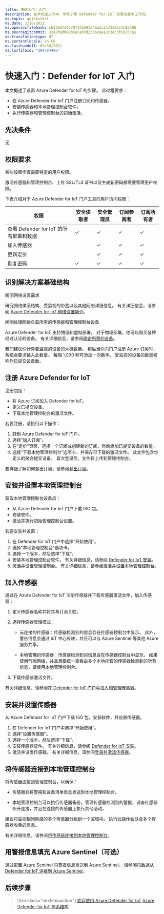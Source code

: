 ```yaml
---
title: 快速入门：入门
description: 在本快速入门中，你将了解 Defender for IoT 部署的基本工作流。
ms.topic: quickstart
ms.date: 2/18/2021
ms.openlocfilehash: c6136d734570714b691a4ba3c2a72305c4c85590
ms.sourcegitcommit: 32e0fedb80b5a5ed0d2336cea18c3ec3b5015ca1
ms.translationtype: HT
ms.contentlocale: zh-CN
ms.lasthandoff: 03/30/2021
ms.locfileid: "104784486"
---
```

# <a name="quickstart-get-started-with-defender-for-iot"></a>快速入门：Defender for IoT 入门

本文概述了设置 Azure Defender for IoT 的步骤。 此过程要求：

- 在 Azure Defender for IoT 门户注册订阅和传感器。
- 安装传感器和本地管理控制台软件。
- 执行传感器和管理控制台的初始激活。

## <a name="prerequisites"></a>先决条件

无

## <a name="permission-requirements"></a>权限要求

某些设置步骤需要特定的用户权限。

激活传感器和管理控制台、上传 SSL/TLS 证书以及生成新密码都需要管理用户权限。

下表介绍对于 Azure Defender for IoT 门户工具的用户访问权限：

| 权限 | 安全读取者 | 安全管理员 | 订阅参阅者 | 订阅所有者 |
|--|--|--|--|--|
| 查看 Defender for IoT 的所有屏幕和数据 | ✓ | ✓ | ✓ | ✓ |
| 加入传感器  |  |  ✓ | ✓ | ✓ |
| 更新定价  |  |  ✓ | ✓ | ✓ |
| 恢复密码  | ✓  |  ✓ | ✓ | ✓ |

## <a name="identify-the-solution-infrastructure"></a>识别解决方案基础结构

阐明网络设置需求

研究网络体系结构、受监视的带宽以及其他网络详细信息。 有关详细信息，请参阅 [Azure Defender for IoT 网络设置简介](how-to-set-up-your-network.md)。

阐明处理网络负载所需的传感器和管理控制台设备

Azure Defender for IoT 支持物理和虚拟部署。 对于物理部署，你可以购买各种经过认证的设备。 有关详细信息，请参阅[确定所需的设备](how-to-identify-required-appliances.md)。

我们建议你计算要监视的设备的大概数量。 稍后当你向门户注册 Azure 订阅时，系统会要求输入此数量。 每隔 1,000 秒可添加一次数字。 受监视的设备的数量被称作已提交设备数。

## <a name="register-with-azure-defender-for-iot"></a>注册 Azure Defender for IoT

注册包括：

- 将 Azure 订阅加入 Defender for IoT。
- 定义已提交设备。
- 下载本地管理控制台的激活文件。

若要注册，请执行以下操作：

1. 转到 Azure Defender for IoT 门户。
1. 选择“加入订阅”。
1. 在“定价”页面，选择一个订阅或创建新的订阅，然后添加已提交设备的数量。
1. 选择“下载本地管理控制台”选项卡，并保存已下载的激活文件。 此文件包含你定义的聚合提交设备。 首次登录后，文件将上传到管理控制台。

要详细了解如何登出订阅，请参阅[登出订阅](how-to-manage-sensors-on-the-cloud.md#offboard-a-subscription)。

## <a name="install-and-set-up-the-on-premises-management-console"></a>安装并设置本地管理控制台

获取本地管理控制台设备后：

- 从 Azure Defender for IoT 门户下载 ISO 包。
- 安装软件。
- 激活并执行初始管理控制台设置。

若要安装并设置：

1. 在 Defender for IoT 门户中选择“开始使用”。
1. 选择“本地管理控制台”选项卡。
1. 选择一个版本，然后选择“下载”。
1. 安装本地管理控制台软件。 有关详细信息，请参阅 [Defender for IoT 安装](how-to-install-software.md)。
1. 激活并设置管理控制台。 有关详细信息，请参阅[激活并设置本地管理控制台](how-to-activate-and-set-up-your-on-premises-management-console.md)。

## <a name="onboard-a-sensor"></a>加入传感器

通过在 Azure Defender for IoT 注册传感器并下载传感器激活文件，加入传感器：

1. 定义传感器名称并将其与订阅关联。
1. 选择传感器管理模式：

   - 云连接的传感器：传感器检测到的信息会在传感器控制台中显示。 此外，警告信息会通过 IoT 中心传递，并且可以与 Azure Sentinel 等其他 Azure 服务共享。

   - 本地管理的传感器：传感器检测到的信息会在传感器控制台中显示。 如果使用气隙网络，并且想要统一查看由多个本地托管的传感器检测到的所有信息，请使用本地管理控制台。 

1. 下载传感器激活文件。

有关详细信息，请参阅[在 Defender for IoT 门户中加入和管理传感器](how-to-manage-sensors-on-the-cloud.md)。

## <a name="install-and-set-up-the-sensor"></a>安装并设置传感器

从 Azure Defender for IoT 门户下载 ISO 包，安装软件，并设置传感器。

1. 在 Defender for IoT 门户中选择“开始使用”。
1. 选择“设置传感器”。
1. 选择一个版本，然后选择“下载”。
1. 安装传感器软件。 有关详细信息，请参阅 [Defender for IoT 安装](how-to-install-software.md)。
1. 激活并设置传感器。 有关详细信息，请参阅[登录并激活传感器](how-to-activate-and-set-up-your-sensor.md)。

## <a name="connect-sensors-to-an-on-premises-management-console"></a>将传感器连接到本地管理控制台

将传感器连接到管理控制台，以确保：

- 传感器会将警报和设备清单信息发送到本地管理控制台。

- 本地管理控制台可以执行传感器备份，管理传感器检测到的警报，调查传感器断开连接，并且在连接的传感器上执行其他活动。

建议将监视相同网络的多个传感器分组到一个区域中。 执行此操作会联合多个传感器收集的信息。

有关详细信息，请参阅[将传感器连接到本地管理控制台](how-to-activate-and-set-up-your-on-premises-management-console.md#connect-sensors-to-the-on-premises-management-console)。

## <a name="populate-azure-sentinel-with-alert-information-optional"></a>用警报信息填充 Azure Sentinel（可选）

通过配置 Azure Sentinel 将警报信息发送到 Azure Sentinel。 请参阅[将数据从 Defender for IoT 连接到 Azure Sentinel](how-to-configure-with-sentinel.md)。

## <a name="next-steps"></a>后续步骤

> [!div class="nextstepaction"]
> [欢迎使用 Azure Defender for IoT](overview.md)
> [Azure Defender for IoT 体系结构](architecture.md)
